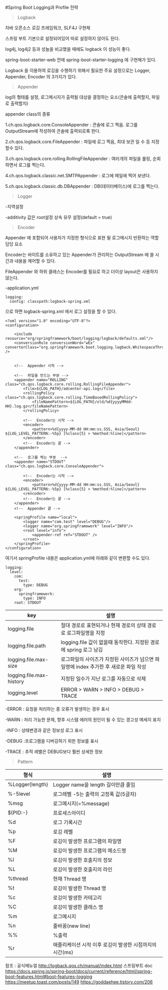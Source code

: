 #Spring Boot Logging과 Profile 전략

>Logback

자바 오픈소스 로깅 프레임워크, SLF4J 구현체

스프링 부트 기본으로 설정되어있어 따로 설정하지 않아도 된다.

log4j, log4j2 등과 성늘을 비교했을 때에도 logback 이 성능이 좋다.

spring-boot-starter-web 안에 spring-boot-starter-logging 에 구현체가 있다.

Logback 을 이용하여 로깅을 수행하기 위해서 필요한 주요 설정으로는 Logger, Appender, Encoder 의 3가지가 있다.

>Appender

log의 형태를 설정, 로그메시지가 출력될 대상을 결정하는 요소(콘솔에 출력할지, 파일로 출력할지)

appender class의 종류

1.ch.qos.logback.core.ConsoleAppender : 콘솔에 로그 찍음. 로그를 OutputStream에 작성하여 콘솔에 출력되로록 한다.

2.ch.qos.logback.core.FileAppender : 파일에 로그 찍음, 최대 보관 일 수 등 지정할수 있다.

3.ch.qos.logback.core.rolling.RollingFileAppender : 여러개의 파일을 롤링, 순회하면서 로그를 찍는다.

4.ch.qos.logback.classic.net.SMTPAppender : 로그에 메일에 찍어 보낸다.

5.ch.qos.logback.classic.db.DBAppender : DB(데이터베이스)에 로그를 찍는다.

>Logger

-지역설정

-additivity 값은 root설정 상속 유무 설정(default = true)

>Encoder

Appender 에 포함되어 사용자가 지정한 형식으로 표현 될 로그메시지 반환하는 역할 담당 요소

Encoder는 바이트를 소유하고 있는 Appender가 관리하는 OutputStream 에 쓸 시간과 내용을 제어할 수 있다.

FileAppender 와 하위 클래스는 Encoder를 필요로 하고 더이상 layout은 사용하지 않는다.

-application.yml

~~~
logging:
  config: classpath:logback-spring.xml
~~~

으로 하면 logback-spring.xml 에서 로그 설정을 할 수 있다.

~~~
<?xml version="1.0" encoding="UTF-8"?>
<configuration>
    
    <include resource="org/springframework/boot/logging/logback/defaults.xml"/>
    <conversionRule conversionWord="wEx" converterClass="org.springframework.boot.logging.logback.WhitespaceThrowableProxyConverter" />
    
    
    <!--  Appender 시작 -->
    
    <!--  파일을 만드는 부분 -->
    <appender name="ROLLING" class="ch.qos.logback.core.rolling.RollingFileAppender">
        <file>${LOG_PATH}/adcenter-api.log</file>
        <rollingPolicy class="ch.qos.logback.core.rolling.TimeBasedRollingPolicy">
            <fileNamePattern>${LOG_PATH}/old/%d{yyyyMMdd-HH}.log.gz</fileNamePattern>
        </rollingPolicy>
        
        <!--  Encoder는 시작 -->
        <encoder>
            <pattern>%d{yyyy-MM-dd HH:mm:ss.SSS, Asia/Seoul} ${LOG_LEVEL_PATTERN:-%5p} [%class{5} > %method:%line]</pattern>
        </encoder>
        <!--  Encoder는 끝 -->
    </appender>

    <!--  로그를 찍는 부분  -->
    <appender name="STDOUT" class="ch.qos.logback.core.ConsoleAppender">
        
        <!--  Encoder는 시작 -->
        <encoder>
            <pattern>%d{yyyy-MM-dd HH:mm:ss.SSS, Asia/Seoul} ${LOG_LEVEL_PATTERN:-%5p} [%class{5} > %method:%line]</pattern>
        </encoder>
        <!--  Encoder는 끝 -->
    </appender>
    <!--  Appender 끝 -->
    
    <springProfile name="local">
        <logger name="com.test" level="DEBUG"/>
        <logger name="org.springframework" level="INFO"/>
        <root level="info">
            <appender-ref ref="STDOUT" />
        </root>
    </springProfile>
</configuration>
~~~

여기서 springProfile 내용은 application.yml에 아래와 같이 변환할 수도 있다.

~~~
logging:
  level:
    com:
      test:
        type: DEBUG
    org:
      springframework:
        type: INFO
    root: STDOUT      
~~~


|key|설명|
|-------------|-----------------|
|logging.file|절대 경로로 표현되거나 현재 경로의 상태 경로로 로그파일명을 지정|
|logging.file.path|logging.file 값이 없을때 동작한다. 지정된 경로에 spring 로그 남김|
|logging.file.max-size|로그파일의 사이즈가 지정된 사이즈가 넘으면 파일명에 index 추가한 후 새로운 파일 작성|
|logging.file.max-history| 지정된 일수가 지난 로그를 자동으로 삭제|
|logging.level| ERROR > WARN > INFO > DEBUG > TRACE|

-ERROR : 요청을 처리하는 중 오류가 발생하는 경우 표시

-WARN : 처리 가능한 문제, 향후 시스템 에러의 원인이 될 수 있는 경고성 메세지 표지

-INFO : 상태변경과 같은 정보성 로그 표시

-DEBUG :프로그램을 디버깅하기 위한 정보를 표시

-TRACE : 추적 레벨은 DEBUG보다 훨씬 상세한 정보

>Pattern 

|형식|설명|
|-----------|--------------------------|
|%Logger{length}|Logger name을 length 길이만큼 줄임 |
|%-5level|로그레벨 -5는 출력의 고정폭 값(5글자) |
|%msg | 로그메시지(=%message)|
|${PID:-}|프로세스아이디|
|%d|로그 기록시간|
|%p|로깅 레벨|
|%F|로깅이 발생한 프로그램의 파일명|
|%M|로깅이 발생한 프로그램의 메소드명|
|%I|로깅이 발생한 호출지의 정보|
|%L|로깅이 발생한 호출지의 라인|
|%thread|현재 Thread 명|
|%t|로깅이 발생한 Thread 명|
|%c|로깅이 발생한 카테고리|
|%C|로깅이 발생한 클래스 명|
|%m|로그메시지|
|%n|줄바꿈(new line)|
|%%|%출력|
|%r|애플리케이션 시작 이후 로깅이 발생한 시점까지의 시간(ms)|



참조 : 
공식메뉴얼 http://logback.qos.ch/manual/index.html
스프링부트 doc https://docs.spring.io/spring-boot/docs/current/reference/html/spring-boot-features.html#boot-features-logging
https://meetup.toast.com/posts/149
https://goddaehee.tistory.com/206
